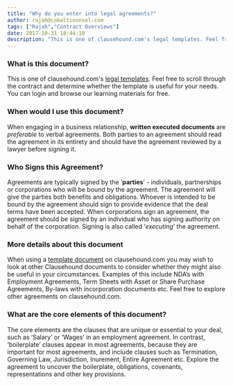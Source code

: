```yaml
---
title: "Why do you enter into legal agreements?"
author: rajah@cobaltcounsel.com
tags: ["Rajah","Contract Overviews"]
date: 2017-10-31 18:44:10
description: "This is one of clausehound.com's legal templates. Feel free to scroll through the contract and determine whether the template is useful for your needs. You can login and browse our learning materials for free."
---
```


### What is this document?

This is one of clausehound.com's [legal templates](https://www.clausehound.com/documents/). Feel free to scroll through the contract and determine whether the template is useful for your needs. You can login and browse our learning materials for free.

### When would I use this document?

When engaging in a business relationship, **written executed documents** are *preferable* to verbal agreements. Both parties to an agreement should read the agreement in its entirety and should have the agreement reviewed by a lawyer before signing it.

### Who Signs this Agreement?

Agreements are typically signed by the ‘**parties**’ - individuals, partnerships or corporations who will be bound by the agreement. The agreement will give the parties both benefits and obligations. Whoever is intended to be bound by the agreement should sign to provide evidence that the deal terms have been accepted. When corporations sign an agreement, the agreement should be signed by an individual who has signing authority on behalf of the corporation. Signing is also called ‘*executing*’ the agreement.

### More details about this document

When using a [template document](https://www.clausehound.com/documents/) on clausehound.com you may wish to look at other Clausehound documents to consider whether they might also be useful in your circumstances. Examples of this include NDA’s with Employment Agreements, Term Sheets with Asset or Share Purchase Agreements, By-laws with incorporation documents etc. Feel free to explore other agreements on clausehound.com.

### What are the core elements of this document?

The core elements are the clauses that are unique or essential to your deal, such as ‘Salary’ or ‘Wages’ in an employment agreement. In contrast, ‘boilerplate’ clauses appear in most agreements, because they are important for most agreements, and include clauses such as Termination, Governing Law, Jurisdiction, Inurement, Entire Agreement etc. Explore the agreement to uncover the boilerplate, obligations, covenants, representations and other key provisions.
